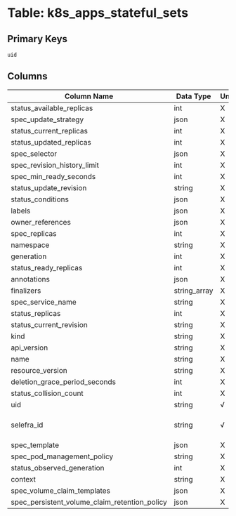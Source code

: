 # Table: k8s_apps_stateful_sets

## Primary Keys 

```
uid
```


## Columns 

|  Column Name   |  Data Type  | Uniq | Nullable | Description | 
|  ----  | ----  | ----  | ----  | ---- | 
| status_available_replicas | int | X | √ |  | 
| spec_update_strategy | json | X | √ |  | 
| status_current_replicas | int | X | √ |  | 
| status_updated_replicas | int | X | √ |  | 
| spec_selector | json | X | √ |  | 
| spec_revision_history_limit | int | X | √ |  | 
| spec_min_ready_seconds | int | X | √ |  | 
| status_update_revision | string | X | √ |  | 
| status_conditions | json | X | √ |  | 
| labels | json | X | √ |  | 
| owner_references | json | X | √ |  | 
| spec_replicas | int | X | √ |  | 
| namespace | string | X | √ |  | 
| generation | int | X | √ |  | 
| status_ready_replicas | int | X | √ |  | 
| annotations | json | X | √ |  | 
| finalizers | string_array | X | √ |  | 
| spec_service_name | string | X | √ |  | 
| status_replicas | int | X | √ |  | 
| status_current_revision | string | X | √ |  | 
| kind | string | X | √ |  | 
| api_version | string | X | √ |  | 
| name | string | X | √ |  | 
| resource_version | string | X | √ |  | 
| deletion_grace_period_seconds | int | X | √ |  | 
| status_collision_count | int | X | √ |  | 
| uid | string | √ | √ |  | 
| selefra_id | string | √ | √ | primary keys value md5 | 
| spec_template | json | X | √ |  | 
| spec_pod_management_policy | string | X | √ |  | 
| status_observed_generation | int | X | √ |  | 
| context | string | X | √ |  | 
| spec_volume_claim_templates | json | X | √ |  | 
| spec_persistent_volume_claim_retention_policy | json | X | √ |  | 


